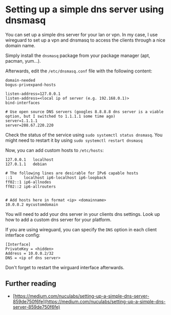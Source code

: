 # Setting up a simple dns server using dnsmasq

You can set up a simple dns server for your lan or vpn. In my case, I use wireguard to set up a vpn and dnsmasq to access the clients through a nice domain name.

Simply install the `dnsmasq` package from your package manager (apt, pacman, yum...).

Afterwards, edit the `/etc/dnsmasq.conf` file with the following content:

```
domain-needed
bogus-privexpand-hosts
 
listen-address=127.0.0.1
listen-address=<local ip of server (e.g. 192.168.0.1)>
bind-interfaces
 
# Use open source DNS servers (googles 8.8.8.8 dns server is a viable option, but I switched to 1.1.1.1 some time ago)
server=1.1.1.1
server=208.67.220.220
```

Check the status of the service using `sudo systemctl status dnsmasq`. You might need to restart it by using `sudo systemctl restart dnsmasq`

Now, you can add custom hosts to `/etc/hosts`:

```
127.0.0.1	localhost
127.0.1.1	debian

# The following lines are desirable for IPv6 capable hosts
::1     localhost ip6-localhost ip6-loopback
ff02::1 ip6-allnodes
ff02::2 ip6-allrouters


# Add hosts here in format <ip> <domainname>
10.0.0.2 mycustomdomain
```

You will need to add your dns server in your clients dns settings. Look up how to add a custom dns server for your platform.

If you are using wireguard, you can specify the `DNS` option in each client interface config:

```
[Interface]
PrivateKey = <hidden>
Address = 10.0.0.2/32
DNS = <ip of dns server>
```

Don't forget to restart the wirguard interface afterwards.

## Further reading

- [https://medium.com/nuculabs/setting-up-a-simple-dns-server-859de750f6fe](https://medium.com/nuculabs/setting-up-a-simple-dns-server-859de750f6fe)
